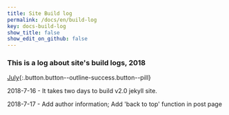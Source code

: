 ```yaml
---
title: Site Build log
permalink: /docs/en/build-log
key: docs-build-log
show_title: false
show_edit_on_github: false
---
```


### This is a log about site's build logs, 2018

[July](#){:.button.button--outline-success.button--pill}


2018-7-16 - It takes two days to build v2.0 jekyll site.

2018-7-17 - Add author information; Add 'back to top' function in post page

<!--more-->
